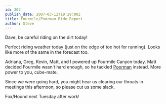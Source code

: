 ```yaml
---
id: 202
publish_date: 2007-03-12T19:29:00Z
title: Fourmile/Poorman Ride Report
author: Steve
---
```

  
Dave, be careful riding on the dirt today!

Perfect riding weather today (just on the edge of too hot for running). Looks like more of the same in the forecast too.

Adriana, Greg, Kevin, Matt, and I powered up Fourmile Canyon today. Matt decided Fourmile wasn't hard enough, so he tackled [Poorman](http://www.google.com/maps?f=d&hl=en&saddr=Pleasant+St+%26+Macky+Dr,+Boulder,+CO+80302&daddr=university+and+6th+ave+boulder,+co+to:arapahoe+and+4th+st+boulder,+co+to:fourmile+canyon+and+poorman+rd,+boulder,+co+to:mapleton+and+4th+st+boulder,+co+to:mapleton+and+4th+st+boulder,+co+to:6th+and+university+boulder,+co+to:6th+and+university+boulder,+co+to:6th+and+university+boulder,+co+to:pleasant+st+and+macky+dr+boulder,+co+to:pleasant+st+and+macky+dr+boulder,+co&layer=&sll=40.024755,-105.327902&sspn=0.016103,0.030899&ie=UTF8&z=13&om=1) instead. More power to you, cube-mate.

Since we were going hard, you might hear us clearing our throats in meetings this afternoon, so please cut us some slack.

Fox/Hound next Tuesday after work!